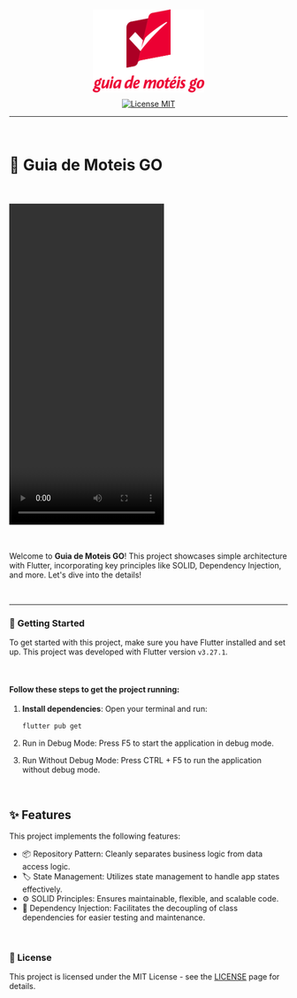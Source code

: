 <br>
<p align="center">
  <div style="display: flex; align-items: center; justify-content: center; width: 100%; gap: 12px; margin-bottom: 12px;">
    <img src="assets/images/logo.png" alt="Project Logo" width="40%">
  </div>
  <a style="display: flex; align-items: center; justify-content: center;" href="https://opensource.org/licenses/MIT">
    <img src="https://img.shields.io/badge/License-MIT-blue.svg" alt="License MIT">
  </a>
</p>
<hr />
<br>

# 🚀 **Guia de Moteis GO**

<br>
<br>

<video style="display: flex; align-items: center; justify-content: center;" width="280" height="580" controls>
  <source src="assets/videos/video.mp4" type="video/mp4">
</video>

<br>
<br>

Welcome to **Guia de Moteis GO**! This project showcases simple architecture with Flutter, incorporating key principles like SOLID, Dependency Injection, and more. Let's dive into the details!

<br>

---

### 🏁 **Getting Started**

To get started with this project, make sure you have Flutter installed and set up. This project was developed with Flutter version `v3.27.1`.

<br>

#### Follow these steps to get the project running:

1. **Install dependencies**:
   Open your terminal and run:

   ```bash
   flutter pub get
   ```

2. Run in Debug Mode: Press F5 to start the application in debug mode.

3. Run Without Debug Mode: Press CTRL + F5 to run the application without debug mode.

<br>

## ✨ Features

This project implements the following features:

- 📦 Repository Pattern: Cleanly separates business logic from data access logic.
- 🏷️ State Management: Utilizes state management to handle app states effectively.
- ⚙️ SOLID Principles: Ensures maintainable, flexible, and scalable code.
- 🔌 Dependency Injection: Facilitates the decoupling of class dependencies for easier testing and maintenance.

<br>

### 📜 License

This project is licensed under the MIT License - see the <a href="https://opensource.org/licenses/MIT" target="_blank">LICENSE</a> page for details.
